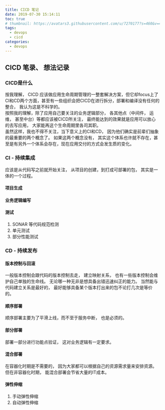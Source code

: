 ```yaml
---
title: CICD 笔记
date: 2019-07-30 15:14:11
toc: true
# thumbnail: https://avatars3.githubusercontent.com/u/7270177?s=460&v=4
tags:
  - devops
  - cicd
categories:
  - devops
---
```


## CICD 笔录、 想法记录

### CICD是什么
按我理解， CICD 应该做应用生命周期管理的一整套解决方案，但它却focus上了 CI和CD两个方面，甚至有一些组织会把CICD在进行拆分，部署和编译没有任何的整合， 我认为这是不科学的。  
按照我的理解，除了应用自己要关注的业务逻辑部分， 各其他点（中间件， 运维， 甚至中台）等都应该被CICD所关注， 最终能达到的效果就是应用可以放心的去写应用， 大家能再这个生命周期里各司其职。  
虽然这样，我也不得不关注，当下意义上的CI和CD， 因为他们确实是前辈们抽象的最重要的两个概念了。 如果这两个概念没有， 其实这个体系也许就不存在，甚至是有另外一个体系会存在，现在应用交付的方式会发生质的变化。


### CI - 持续集成
应该是从代码写之前就开始关注， 从项目的创建，到打成可部署的包， 其实是一体的一个过程。

####  项目生成

#### 业务逻辑编写

#### 测试
1. SONAR 等代码规范检测
2. 单元测试
3. 部分性能测试

### CD - 持续发布

#### 版本控制与回滚
一般版本控制会跟代码的版本控制去走， 建立映射关系， 也有一些版本控制会维护自己单独的生命线。
无论哪一种无非是想具备出错迅速纠正的能力。 当然能与代码建立关系是最好的， 最好能够具备某个版本打出来的包不论打几次是等价的。

#### 顺序部署
顺序部署主要为了平滑上线，而不至于服务中断， 也是必须的。

#### 部分部署
部署一部分进行功能点验证， 这对业务逻辑有一定要求。

#### 混合部署
在容器化时期是不需要的， 因为大家都可以根据自己的资源需求量来安排资源。
但在非容器化时期， 能混合部署会节省大量的IT成本。

#### 弹性伸缩
1. 手动弹性伸缩
2. 自动弹性伸缩


